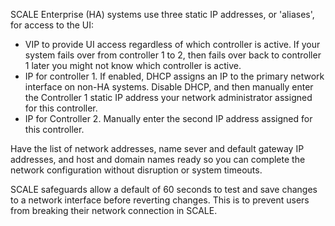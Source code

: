 &NewLine;

SCALE Enterprise (HA) systems use three static IP addresses, or 'aliases', for access to the UI:

* VIP to provide UI access regardless of which controller is active.
  If your system fails over from controller 1 to 2, then fails over back to controller 1 later you might not know which controller is active.
* IP for controller 1. If enabled, DHCP assigns an IP to the primary network interface on non-HA systems.
  Disable DHCP, and then manually enter the Controller 1 static IP address your network administrator assigned for this controller.
* IP for Controller 2. Manually enter the second IP address assigned for this controller.

Have the list of network addresses, name sever and default gateway IP addresses, and host and domain names ready so you can complete the network configuration without disruption or system timeouts.

SCALE safeguards allow a default of 60 seconds to test and save changes to a network interface before reverting changes.
This is to prevent users from breaking their network connection in SCALE.